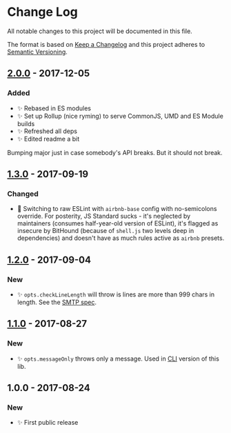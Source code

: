 # Change Log
All notable changes to this project will be documented in this file.

The format is based on [Keep a Changelog](http://keepachangelog.com/)
and this project adheres to [Semantic Versioning](http://semver.org/).

## [2.0.0] - 2017-12-05
### Added
- ✨ Rebased in ES modules
- ✨ Set up Rollup (nice ryming) to serve CommonJS, UMD and ES Module builds
- ✨ Refreshed all deps
- ✨ Edited readme a bit

Bumping major just in case somebody's API breaks. But it should not break.

## [1.3.0] - 2017-09-19
### Changed
- 🔧 Switching to raw ESLint with `airbnb-base` config with no-semicolons override. For posterity, JS Standard sucks - it's neglected by maintainers (consumes half-year-old version of ESLint), it's flagged as insecure by BitHound (because of `shell.js` two levels deep in dependencies) and doesn't have as much rules active as `airbnb` presets.

## [1.2.0] - 2017-09-04
### New
- ✨ `opts.checkLineLength` will throw is lines are more than 999 chars in length. See the [SMTP spec](https://tools.ietf.org/html/rfc821).

## [1.1.0] - 2017-08-27
### New
- ✨ `opts.messageOnly` throws only a message. Used in [CLI](https://github.com/codsen/email-all-chars-within-ascii-cli/) version of this lib.

## 1.0.0 - 2017-08-24
### New
- ✨ First public release

[2.0.0]: https://github.com/codsen/email-all-chars-within-ascii/compare/v1.3.0...v2.0.0
[1.3.0]: https://github.com/codsen/email-all-chars-within-ascii/compare/v1.2.0...v1.3.0
[1.2.0]: https://github.com/codsen/email-all-chars-within-ascii/compare/v1.1.1...v1.2.0
[1.1.0]: https://github.com/codsen/email-all-chars-within-ascii/compare/v1.0.0...v1.1.0
